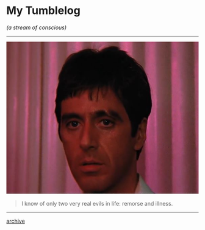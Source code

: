 # My Tumblelog
*(a stream of conscious)*

---

![scarface](img/montana.jpeg)

> I know of only two very real evils in life: remorse and illness.

---

[archive](archive.html)